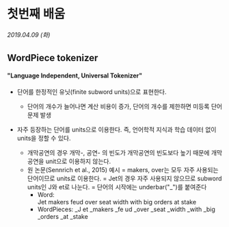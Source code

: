 # 첫번째 배움
###### 2019.04.09 (화)


## WordPiece tokenizer
#### "Language Independent, Universal Tokenizer" 

* 단어를 한정적인 유닛(finite subword units)으로 표현한다.
  + 단어의 개수가 늘어나면 계산 비용이 증가, 단어의 개수를 제한하면 미등록 단어 문제 발생

* 자주 등장하는 단어를 units으로 이용한다. 즉, 언어학적 지식과 학습 데이터 없이 units을 정할 수 있다.
  + 개막공연의 경우 개막-, 공연- 의 빈도가 개막공연의 빈도보다 높기 때문에 개막공연을 unit으로 이용하지 않는다.
  + 원 논문(Sennrich et al., 2015) 예시
    = makers, over는 모두 자주 사용되는 단어이므로 units로 이용한다.
    = Jet의 경우 자주 사용되지 않으므로 subword units인 J와 et로 나눈다.
    = 단어의 시작에는 underbar("\_")를 붙여준다 
    - Word:  
    Jet makers feud over seat width with big orders at stake 
    - WordPieces: 
     \_J et \_makers \_fe ud \_over \_seat \_width \_with \_big \_orders \_at \_stake

